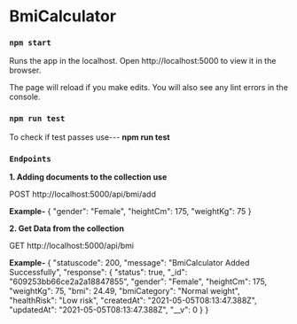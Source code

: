 # BmiCalculator


### `npm start`

Runs the app in the localhost.
Open http://localhost:5000 to view it in the browser.

The page will reload if you make edits.
You will also see any lint errors in the console.





### `npm run test`

To check if test passes use--- **npm run test**





### `Endpoints`


**1. Adding documents to the collection use**

 POST http://localhost:5000/api/bmi/add

  **Example-** 
  {
      "gender": "Female", 
      "heightCm": 175,
      "weightKg": 75
  }




**2. Get Data from the collection**

GET http://localhost:5000/api/bmi

**Example-**
{
    "statuscode": 200,
    "message": "BmiCalculator Added Successfully",
    "response": {
        "status": true,
        "_id": "609253bb66ce2a2a18847855",
        "gender": "Female",
        "heightCm": 175,
        "weightKg": 75,
        "bmi": 24.49,
        "bmiCategory": "Normal weight",
        "healthRisk": "Low risk",
        "createdAt": "2021-05-05T08:13:47.388Z",
        "updatedAt": "2021-05-05T08:13:47.388Z",
        "__v": 0
    }
}





